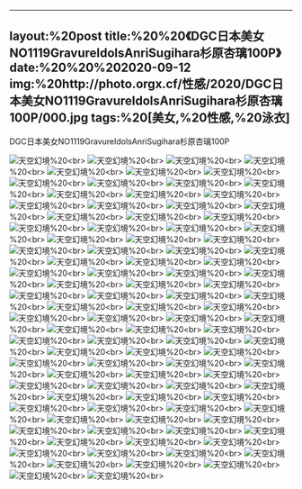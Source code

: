 ﻿---
layout:%20post
title:%20%20《DGC日本美女NO1119GravureIdolsAnriSugihara杉原杏璃100P》
date:%20%20%202020-09-12
img:%20http://photo.orgx.cf/性感/2020/DGC日本美女NO1119GravureIdolsAnriSugihara杉原杏璃100P/000.jpg
tags:%20[美女,%20性感,%20泳衣]
---

DGC日本美女NO1119GravureIdolsAnriSugihara杉原杏璃100P



![天空幻境](http://photo.orgx.cf/性感/2020/DGC日本美女NO1119GravureIdolsAnriSugihara杉原杏璃100P/001.jpg%20''天空幻境'')%20<br>
![天空幻境](http://photo.orgx.cf/性感/2020/DGC日本美女NO1119GravureIdolsAnriSugihara杉原杏璃100P/002.jpg%20''天空幻境'')%20<br>
![天空幻境](http://photo.orgx.cf/性感/2020/DGC日本美女NO1119GravureIdolsAnriSugihara杉原杏璃100P/003.jpg%20''天空幻境'')%20<br>
![天空幻境](http://photo.orgx.cf/性感/2020/DGC日本美女NO1119GravureIdolsAnriSugihara杉原杏璃100P/004.jpg%20''天空幻境'')%20<br>
![天空幻境](http://photo.orgx.cf/性感/2020/DGC日本美女NO1119GravureIdolsAnriSugihara杉原杏璃100P/005.jpg%20''天空幻境'')%20<br>
![天空幻境](http://photo.orgx.cf/性感/2020/DGC日本美女NO1119GravureIdolsAnriSugihara杉原杏璃100P/006.jpg%20''天空幻境'')%20<br>
![天空幻境](http://photo.orgx.cf/性感/2020/DGC日本美女NO1119GravureIdolsAnriSugihara杉原杏璃100P/007.jpg%20''天空幻境'')%20<br>
![天空幻境](http://photo.orgx.cf/性感/2020/DGC日本美女NO1119GravureIdolsAnriSugihara杉原杏璃100P/008.jpg%20''天空幻境'')%20<br>
![天空幻境](http://photo.orgx.cf/性感/2020/DGC日本美女NO1119GravureIdolsAnriSugihara杉原杏璃100P/009.jpg%20''天空幻境'')%20<br>
![天空幻境](http://photo.orgx.cf/性感/2020/DGC日本美女NO1119GravureIdolsAnriSugihara杉原杏璃100P/010.jpg%20''天空幻境'')%20<br>
![天空幻境](http://photo.orgx.cf/性感/2020/DGC日本美女NO1119GravureIdolsAnriSugihara杉原杏璃100P/011.jpg%20''天空幻境'')%20<br>
![天空幻境](http://photo.orgx.cf/性感/2020/DGC日本美女NO1119GravureIdolsAnriSugihara杉原杏璃100P/012.jpg%20''天空幻境'')%20<br>
![天空幻境](http://photo.orgx.cf/性感/2020/DGC日本美女NO1119GravureIdolsAnriSugihara杉原杏璃100P/013.jpg%20''天空幻境'')%20<br>
![天空幻境](http://photo.orgx.cf/性感/2020/DGC日本美女NO1119GravureIdolsAnriSugihara杉原杏璃100P/014.jpg%20''天空幻境'')%20<br>
![天空幻境](http://photo.orgx.cf/性感/2020/DGC日本美女NO1119GravureIdolsAnriSugihara杉原杏璃100P/015.jpg%20''天空幻境'')%20<br>
![天空幻境](http://photo.orgx.cf/性感/2020/DGC日本美女NO1119GravureIdolsAnriSugihara杉原杏璃100P/016.jpg%20''天空幻境'')%20<br>
![天空幻境](http://photo.orgx.cf/性感/2020/DGC日本美女NO1119GravureIdolsAnriSugihara杉原杏璃100P/017.jpg%20''天空幻境'')%20<br>
![天空幻境](http://photo.orgx.cf/性感/2020/DGC日本美女NO1119GravureIdolsAnriSugihara杉原杏璃100P/018.jpg%20''天空幻境'')%20<br>
![天空幻境](http://photo.orgx.cf/性感/2020/DGC日本美女NO1119GravureIdolsAnriSugihara杉原杏璃100P/019.jpg%20''天空幻境'')%20<br>
![天空幻境](http://photo.orgx.cf/性感/2020/DGC日本美女NO1119GravureIdolsAnriSugihara杉原杏璃100P/020.jpg%20''天空幻境'')%20<br>
![天空幻境](http://photo.orgx.cf/性感/2020/DGC日本美女NO1119GravureIdolsAnriSugihara杉原杏璃100P/021.jpg%20''天空幻境'')%20<br>
![天空幻境](http://photo.orgx.cf/性感/2020/DGC日本美女NO1119GravureIdolsAnriSugihara杉原杏璃100P/022.jpg%20''天空幻境'')%20<br>
![天空幻境](http://photo.orgx.cf/性感/2020/DGC日本美女NO1119GravureIdolsAnriSugihara杉原杏璃100P/023.jpg%20''天空幻境'')%20<br>
![天空幻境](http://photo.orgx.cf/性感/2020/DGC日本美女NO1119GravureIdolsAnriSugihara杉原杏璃100P/024.jpg%20''天空幻境'')%20<br>
![天空幻境](http://photo.orgx.cf/性感/2020/DGC日本美女NO1119GravureIdolsAnriSugihara杉原杏璃100P/025.jpg%20''天空幻境'')%20<br>
![天空幻境](http://photo.orgx.cf/性感/2020/DGC日本美女NO1119GravureIdolsAnriSugihara杉原杏璃100P/026.jpg%20''天空幻境'')%20<br>
![天空幻境](http://photo.orgx.cf/性感/2020/DGC日本美女NO1119GravureIdolsAnriSugihara杉原杏璃100P/027.jpg%20''天空幻境'')%20<br>
![天空幻境](http://photo.orgx.cf/性感/2020/DGC日本美女NO1119GravureIdolsAnriSugihara杉原杏璃100P/028.jpg%20''天空幻境'')%20<br>
![天空幻境](http://photo.orgx.cf/性感/2020/DGC日本美女NO1119GravureIdolsAnriSugihara杉原杏璃100P/029.jpg%20''天空幻境'')%20<br>
![天空幻境](http://photo.orgx.cf/性感/2020/DGC日本美女NO1119GravureIdolsAnriSugihara杉原杏璃100P/030.jpg%20''天空幻境'')%20<br>
![天空幻境](http://photo.orgx.cf/性感/2020/DGC日本美女NO1119GravureIdolsAnriSugihara杉原杏璃100P/031.jpg%20''天空幻境'')%20<br>
![天空幻境](http://photo.orgx.cf/性感/2020/DGC日本美女NO1119GravureIdolsAnriSugihara杉原杏璃100P/032.jpg%20''天空幻境'')%20<br>
![天空幻境](http://photo.orgx.cf/性感/2020/DGC日本美女NO1119GravureIdolsAnriSugihara杉原杏璃100P/033.jpg%20''天空幻境'')%20<br>
![天空幻境](http://photo.orgx.cf/性感/2020/DGC日本美女NO1119GravureIdolsAnriSugihara杉原杏璃100P/034.jpg%20''天空幻境'')%20<br>
![天空幻境](http://photo.orgx.cf/性感/2020/DGC日本美女NO1119GravureIdolsAnriSugihara杉原杏璃100P/035.jpg%20''天空幻境'')%20<br>
![天空幻境](http://photo.orgx.cf/性感/2020/DGC日本美女NO1119GravureIdolsAnriSugihara杉原杏璃100P/036.jpg%20''天空幻境'')%20<br>
![天空幻境](http://photo.orgx.cf/性感/2020/DGC日本美女NO1119GravureIdolsAnriSugihara杉原杏璃100P/037.jpg%20''天空幻境'')%20<br>
![天空幻境](http://photo.orgx.cf/性感/2020/DGC日本美女NO1119GravureIdolsAnriSugihara杉原杏璃100P/038.jpg%20''天空幻境'')%20<br>
![天空幻境](http://photo.orgx.cf/性感/2020/DGC日本美女NO1119GravureIdolsAnriSugihara杉原杏璃100P/039.jpg%20''天空幻境'')%20<br>
![天空幻境](http://photo.orgx.cf/性感/2020/DGC日本美女NO1119GravureIdolsAnriSugihara杉原杏璃100P/040.jpg%20''天空幻境'')%20<br>
![天空幻境](http://photo.orgx.cf/性感/2020/DGC日本美女NO1119GravureIdolsAnriSugihara杉原杏璃100P/041.jpg%20''天空幻境'')%20<br>
![天空幻境](http://photo.orgx.cf/性感/2020/DGC日本美女NO1119GravureIdolsAnriSugihara杉原杏璃100P/042.jpg%20''天空幻境'')%20<br>
![天空幻境](http://photo.orgx.cf/性感/2020/DGC日本美女NO1119GravureIdolsAnriSugihara杉原杏璃100P/043.jpg%20''天空幻境'')%20<br>
![天空幻境](http://photo.orgx.cf/性感/2020/DGC日本美女NO1119GravureIdolsAnriSugihara杉原杏璃100P/044.jpg%20''天空幻境'')%20<br>
![天空幻境](http://photo.orgx.cf/性感/2020/DGC日本美女NO1119GravureIdolsAnriSugihara杉原杏璃100P/045.jpg%20''天空幻境'')%20<br>
![天空幻境](http://photo.orgx.cf/性感/2020/DGC日本美女NO1119GravureIdolsAnriSugihara杉原杏璃100P/046.jpg%20''天空幻境'')%20<br>
![天空幻境](http://photo.orgx.cf/性感/2020/DGC日本美女NO1119GravureIdolsAnriSugihara杉原杏璃100P/047.jpg%20''天空幻境'')%20<br>
![天空幻境](http://photo.orgx.cf/性感/2020/DGC日本美女NO1119GravureIdolsAnriSugihara杉原杏璃100P/048.jpg%20''天空幻境'')%20<br>
![天空幻境](http://photo.orgx.cf/性感/2020/DGC日本美女NO1119GravureIdolsAnriSugihara杉原杏璃100P/049.jpg%20''天空幻境'')%20<br>
![天空幻境](http://photo.orgx.cf/性感/2020/DGC日本美女NO1119GravureIdolsAnriSugihara杉原杏璃100P/050.jpg%20''天空幻境'')%20<br>
![天空幻境](http://photo.orgx.cf/性感/2020/DGC日本美女NO1119GravureIdolsAnriSugihara杉原杏璃100P/051.jpg%20''天空幻境'')%20<br>
![天空幻境](http://photo.orgx.cf/性感/2020/DGC日本美女NO1119GravureIdolsAnriSugihara杉原杏璃100P/052.jpg%20''天空幻境'')%20<br>
![天空幻境](http://photo.orgx.cf/性感/2020/DGC日本美女NO1119GravureIdolsAnriSugihara杉原杏璃100P/053.jpg%20''天空幻境'')%20<br>
![天空幻境](http://photo.orgx.cf/性感/2020/DGC日本美女NO1119GravureIdolsAnriSugihara杉原杏璃100P/054.jpg%20''天空幻境'')%20<br>
![天空幻境](http://photo.orgx.cf/性感/2020/DGC日本美女NO1119GravureIdolsAnriSugihara杉原杏璃100P/055.jpg%20''天空幻境'')%20<br>
![天空幻境](http://photo.orgx.cf/性感/2020/DGC日本美女NO1119GravureIdolsAnriSugihara杉原杏璃100P/056.jpg%20''天空幻境'')%20<br>
![天空幻境](http://photo.orgx.cf/性感/2020/DGC日本美女NO1119GravureIdolsAnriSugihara杉原杏璃100P/057.jpg%20''天空幻境'')%20<br>
![天空幻境](http://photo.orgx.cf/性感/2020/DGC日本美女NO1119GravureIdolsAnriSugihara杉原杏璃100P/058.jpg%20''天空幻境'')%20<br>
![天空幻境](http://photo.orgx.cf/性感/2020/DGC日本美女NO1119GravureIdolsAnriSugihara杉原杏璃100P/059.jpg%20''天空幻境'')%20<br>
![天空幻境](http://photo.orgx.cf/性感/2020/DGC日本美女NO1119GravureIdolsAnriSugihara杉原杏璃100P/060.jpg%20''天空幻境'')%20<br>
![天空幻境](http://photo.orgx.cf/性感/2020/DGC日本美女NO1119GravureIdolsAnriSugihara杉原杏璃100P/061.jpg%20''天空幻境'')%20<br>
![天空幻境](http://photo.orgx.cf/性感/2020/DGC日本美女NO1119GravureIdolsAnriSugihara杉原杏璃100P/062.jpg%20''天空幻境'')%20<br>
![天空幻境](http://photo.orgx.cf/性感/2020/DGC日本美女NO1119GravureIdolsAnriSugihara杉原杏璃100P/063.jpg%20''天空幻境'')%20<br>
![天空幻境](http://photo.orgx.cf/性感/2020/DGC日本美女NO1119GravureIdolsAnriSugihara杉原杏璃100P/064.jpg%20''天空幻境'')%20<br>
![天空幻境](http://photo.orgx.cf/性感/2020/DGC日本美女NO1119GravureIdolsAnriSugihara杉原杏璃100P/065.jpg%20''天空幻境'')%20<br>
![天空幻境](http://photo.orgx.cf/性感/2020/DGC日本美女NO1119GravureIdolsAnriSugihara杉原杏璃100P/066.jpg%20''天空幻境'')%20<br>
![天空幻境](http://photo.orgx.cf/性感/2020/DGC日本美女NO1119GravureIdolsAnriSugihara杉原杏璃100P/067.jpg%20''天空幻境'')%20<br>
![天空幻境](http://photo.orgx.cf/性感/2020/DGC日本美女NO1119GravureIdolsAnriSugihara杉原杏璃100P/068.jpg%20''天空幻境'')%20<br>
![天空幻境](http://photo.orgx.cf/性感/2020/DGC日本美女NO1119GravureIdolsAnriSugihara杉原杏璃100P/069.jpg%20''天空幻境'')%20<br>
![天空幻境](http://photo.orgx.cf/性感/2020/DGC日本美女NO1119GravureIdolsAnriSugihara杉原杏璃100P/070.jpg%20''天空幻境'')%20<br>
![天空幻境](http://photo.orgx.cf/性感/2020/DGC日本美女NO1119GravureIdolsAnriSugihara杉原杏璃100P/071.jpg%20''天空幻境'')%20<br>
![天空幻境](http://photo.orgx.cf/性感/2020/DGC日本美女NO1119GravureIdolsAnriSugihara杉原杏璃100P/072.jpg%20''天空幻境'')%20<br>
![天空幻境](http://photo.orgx.cf/性感/2020/DGC日本美女NO1119GravureIdolsAnriSugihara杉原杏璃100P/073.jpg%20''天空幻境'')%20<br>
![天空幻境](http://photo.orgx.cf/性感/2020/DGC日本美女NO1119GravureIdolsAnriSugihara杉原杏璃100P/074.jpg%20''天空幻境'')%20<br>
![天空幻境](http://photo.orgx.cf/性感/2020/DGC日本美女NO1119GravureIdolsAnriSugihara杉原杏璃100P/075.jpg%20''天空幻境'')%20<br>
![天空幻境](http://photo.orgx.cf/性感/2020/DGC日本美女NO1119GravureIdolsAnriSugihara杉原杏璃100P/076.jpg%20''天空幻境'')%20<br>
![天空幻境](http://photo.orgx.cf/性感/2020/DGC日本美女NO1119GravureIdolsAnriSugihara杉原杏璃100P/077.jpg%20''天空幻境'')%20<br>
![天空幻境](http://photo.orgx.cf/性感/2020/DGC日本美女NO1119GravureIdolsAnriSugihara杉原杏璃100P/078.jpg%20''天空幻境'')%20<br>
![天空幻境](http://photo.orgx.cf/性感/2020/DGC日本美女NO1119GravureIdolsAnriSugihara杉原杏璃100P/079.jpg%20''天空幻境'')%20<br>
![天空幻境](http://photo.orgx.cf/性感/2020/DGC日本美女NO1119GravureIdolsAnriSugihara杉原杏璃100P/080.jpg%20''天空幻境'')%20<br>
![天空幻境](http://photo.orgx.cf/性感/2020/DGC日本美女NO1119GravureIdolsAnriSugihara杉原杏璃100P/081.jpg%20''天空幻境'')%20<br>
![天空幻境](http://photo.orgx.cf/性感/2020/DGC日本美女NO1119GravureIdolsAnriSugihara杉原杏璃100P/082.jpg%20''天空幻境'')%20<br>
![天空幻境](http://photo.orgx.cf/性感/2020/DGC日本美女NO1119GravureIdolsAnriSugihara杉原杏璃100P/083.jpg%20''天空幻境'')%20<br>
![天空幻境](http://photo.orgx.cf/性感/2020/DGC日本美女NO1119GravureIdolsAnriSugihara杉原杏璃100P/084.jpg%20''天空幻境'')%20<br>
![天空幻境](http://photo.orgx.cf/性感/2020/DGC日本美女NO1119GravureIdolsAnriSugihara杉原杏璃100P/085.jpg%20''天空幻境'')%20<br>
![天空幻境](http://photo.orgx.cf/性感/2020/DGC日本美女NO1119GravureIdolsAnriSugihara杉原杏璃100P/086.jpg%20''天空幻境'')%20<br>
![天空幻境](http://photo.orgx.cf/性感/2020/DGC日本美女NO1119GravureIdolsAnriSugihara杉原杏璃100P/087.jpg%20''天空幻境'')%20<br>
![天空幻境](http://photo.orgx.cf/性感/2020/DGC日本美女NO1119GravureIdolsAnriSugihara杉原杏璃100P/088.jpg%20''天空幻境'')%20<br>
![天空幻境](http://photo.orgx.cf/性感/2020/DGC日本美女NO1119GravureIdolsAnriSugihara杉原杏璃100P/089.jpg%20''天空幻境'')%20<br>
![天空幻境](http://photo.orgx.cf/性感/2020/DGC日本美女NO1119GravureIdolsAnriSugihara杉原杏璃100P/090.jpg%20''天空幻境'')%20<br>
![天空幻境](http://photo.orgx.cf/性感/2020/DGC日本美女NO1119GravureIdolsAnriSugihara杉原杏璃100P/091.jpg%20''天空幻境'')%20<br>
![天空幻境](http://photo.orgx.cf/性感/2020/DGC日本美女NO1119GravureIdolsAnriSugihara杉原杏璃100P/092.jpg%20''天空幻境'')%20<br>
![天空幻境](http://photo.orgx.cf/性感/2020/DGC日本美女NO1119GravureIdolsAnriSugihara杉原杏璃100P/093.jpg%20''天空幻境'')%20<br>
![天空幻境](http://photo.orgx.cf/性感/2020/DGC日本美女NO1119GravureIdolsAnriSugihara杉原杏璃100P/094.jpg%20''天空幻境'')%20<br>
![天空幻境](http://photo.orgx.cf/性感/2020/DGC日本美女NO1119GravureIdolsAnriSugihara杉原杏璃100P/095.jpg%20''天空幻境'')%20<br>
![天空幻境](http://photo.orgx.cf/性感/2020/DGC日本美女NO1119GravureIdolsAnriSugihara杉原杏璃100P/096.jpg%20''天空幻境'')%20<br>
![天空幻境](http://photo.orgx.cf/性感/2020/DGC日本美女NO1119GravureIdolsAnriSugihara杉原杏璃100P/097.jpg%20''天空幻境'')%20<br>
![天空幻境](http://photo.orgx.cf/性感/2020/DGC日本美女NO1119GravureIdolsAnriSugihara杉原杏璃100P/098.jpg%20''天空幻境'')%20<br>
![天空幻境](http://photo.orgx.cf/性感/2020/DGC日本美女NO1119GravureIdolsAnriSugihara杉原杏璃100P/099.jpg%20''天空幻境'')%20<br>
![天空幻境](http://photo.orgx.cf/性感/2020/DGC日本美女NO1119GravureIdolsAnriSugihara杉原杏璃100P/100.jpg%20''天空幻境'')%20<br>